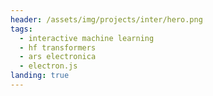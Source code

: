 ```yaml
---
header: /assets/img/projects/inter/hero.png
tags:
  - interactive machine learning
  - hf transformers
  - ars electronica
  - electron.js
landing: true
---
```


